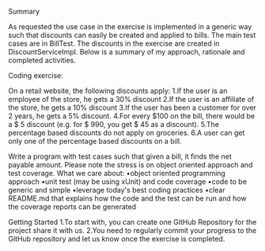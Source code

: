 Summary

As requested the use case in the exercise is implemented in a generic way such that discounts can easily be created and applied to bills. The main test cases are in BillTest. The discounts in the exercise are created in DiscountServiceImpl. Below is a summary of my approach, rationale and completed activities.

Coding exercise:

On a retail website, the following discounts apply: 
1.If the user is an employee of the store, he gets a 30% discount 
2.If the user is an affiliate of the store, he gets a 10% discount 
3.If the user has been a customer for over 2 years, he gets a 5% discount. 
4.For every $100 on the bill, there would be a $ 5 discount (e.g. for $ 990, you get $ 45 as a discount). 
5.The percentage based discounts do not apply on groceries. 
6.A user can get only one of the percentage based discounts on a bill. 

Write a program with test cases such that given a bill, it finds the net payable amount. Please note the stress is on object oriented approach and test coverage. What we care about: 
•object oriented programming approach 
•unit test (may be using xUnit) and code coverage 
•code to be generic and simple 
•leverage today's best coding practices 
•clear README.md that explains how the code and the test can be run and how the coverage reports can be generated

Getting Started 
1.To start with, you can create one GitHub Repository for the project share it with us. 
2.You need to regularly commit your progress to the GitHub repository and let us know once the exercise is completed. 


